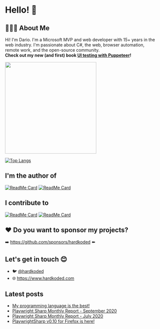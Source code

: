 # Hello! :wave:

## 👨🏻‍💻 About Me
Hi! I'm Dario. I'm a Microsoft MVP and web developer with 15+ years in the web industry. I'm passionate about C#, the web, browser automation, remote work, and the open-source community.  
**Check out my new (and first) book [UI testing with Puppeteer](https://www.amazon.com/Testing-Puppeteer-end-end-automation/dp/180020678X)!**

[<img src="https://m.media-amazon.com/images/I/41PeYrrmrKL.jpg" width="300px"/>](https://www.amazon.com/Testing-Puppeteer-end-end-automation/dp/180020678X)

[![Top Langs](https://github-readme-stats.vercel.app/api/top-langs/?username=kblok&layout=compact)](https://github.com/kblok)

## I'm the author of
[![ReadMe Card](https://github-readme-stats.vercel.app/api/pin/?username=hardkoded&repo=puppeteer-sharp)](https://github.com/hardkoded/puppeteer-sharp)
[![ReadMe Card](https://github-readme-stats.vercel.app/api/pin/?username=microsoft&repo=playwright-sharp)](https://github.com/microsoft/playwright-sharp)

## I contribute to

[![ReadMe Card](https://github-readme-stats.vercel.app/api/pin/?username=puppeteer&repo=puppeteer)](https://github.com/puppeteer/puppeteer)
[![ReadMe Card](https://github-readme-stats.vercel.app/api/pin/?username=microsoft&repo=playwright)](https://github.com/microsoft/playwright)

## ❤️ Do you want to sponsor my projects?
➡️  https://github.com/sponsors/hardkoded  ⬅️

 ## Let's get in touch 😊
  * 🐦  [@hardkoded](https://www.twitter.com/hardkoded)
  * 🌐  https://www.hardkoded.com
  
 ## Latest posts
  * [My programming language is the best!](https://www.hardkoded.com/blog/my-programming-language-is-the-best)
  * [Playwright Sharp Monthly Report - September 2020](https://www.hardkoded.com/blog/playwright-sharp-monthly-sep-2020)
  * [Playwright Sharp Monthly Report - July 2020](https://www.hardkoded.com/blog/playwright-sharp-monthly-jul-2020)
  * [PlaywrightSharp v0.10 for Firefox is here!](https://www.hardkoded.com/blog/playwright-sharp-firefox-010)
